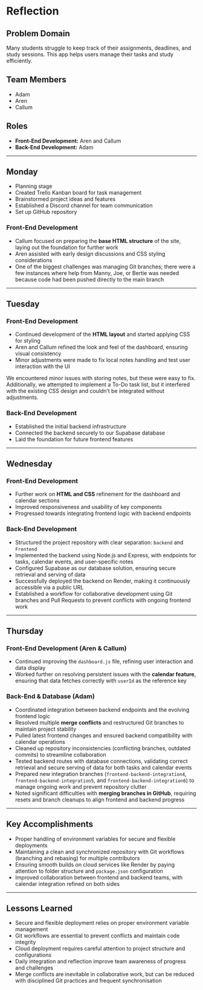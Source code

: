 # Reflection


## Problem Domain


Many students struggle to keep track of their assignments, deadlines, and study sessions. This app helps users manage their tasks and study efficiently.


## Team Members


- Adam
- Aren
- Callum


## Roles


- **Front-End Development:** Aren and Callum
- **Back-End Development:** Adam


---


## Monday


- Planning stage
- Created Trello Kanban board for task management
- Brainstormed project ideas and features
- Established a Discord channel for team communication
- Set up GitHub repository


### Front-End Development


- Callum focused on preparing the **base HTML structure** of the site, laying out the foundation for further work
- Aren assisted with early design discussions and CSS styling considerations
- One of the biggest challenges was managing Git branches; there were a few instances where help from Manny, Joe, or Bertie was needed because code had been pushed directly to the main branch


---


## Tuesday


### Front-End Development


- Continued development of the **HTML layout** and started applying CSS for styling
- Aren and Callum refined the look and feel of the dashboard, ensuring visual consistency
- Minor adjustments were made to fix local notes handling and test user interaction with the UI


We encountered minor issues with storing notes, but these were easy to fix. Additionally, we attempted to implement a To-Do task list, but it interfered with the existing CSS design and couldn’t be integrated without adjustments.


### Back-End Development


- Established the initial backend infrastructure
- Connected the backend securely to our Supabase database
- Laid the foundation for future frontend features


---


## Wednesday


### Front-End Development


- Further work on **HTML and CSS** refinement for the dashboard and calendar sections
- Improved responsiveness and usability of key components
- Progressed towards integrating frontend logic with backend endpoints


### Back-End Development


- Structured the project repository with clear separation: `backend` and `Frontend`
- Implemented the backend using Node.js and Express, with endpoints for tasks, calendar events, and user-specific notes
- Configured Supabase as our database solution, ensuring secure retrieval and serving of data
- Successfully deployed the backend on Render, making it continuously accessible via a public URL
- Established a workflow for collaborative development using Git branches and Pull Requests to prevent conflicts with ongoing frontend work


---


## Thursday


### Front-End Development (Aren & Callum)


- Continued improving the `dashboard.js` file, refining user interaction and data display
- Worked further on resolving persistent issues with the **calendar feature**, ensuring that data fetches correctly with `userId` as the reference key


### Back-End & Database (Adam)


- Coordinated integration between backend endpoints and the evolving frontend logic
- Resolved multiple **merge conflicts** and restructured Git branches to maintain project stability
- Pulled latest frontend changes and ensured backend compatibility with calendar operations
- Cleaned up repository inconsistencies (conflicting branches, outdated commits) to streamline collaboration
- Tested backend routes with database connections, validating correct retrieval and secure serving of data for both tasks and calendar events
- Prepared new integration branches (`frontend-backend-integration4`, `frontend-backend-integration5`, and `frontend-backend-integration6`) to manage ongoing work and prevent repository clutter
- Noted significant difficulties with **merging branches in GitHub**, requiring resets and branch cleanups to align frontend and backend progress


---


## Key Accomplishments


- Proper handling of environment variables for secure and flexible deployments
- Maintaining a clean and synchronized repository with Git workflows (branching and rebasing) for multiple contributors
- Ensuring smooth builds on cloud services like Render by paying attention to folder structure and `package.json` configuration
- Improved collaboration between frontend and backend teams, with calendar integration refined on both sides


---


## Lessons Learned


- Secure and flexible deployment relies on proper environment variable management
- Git workflows are essential to prevent conflicts and maintain code integrity
- Cloud deployment requires careful attention to project structure and configurations
- Daily integration and reflection improve team awareness of progress and challenges
- Merge conflicts are inevitable in collaborative work, but can be reduced with disciplined Git practices and frequent synchronisation
